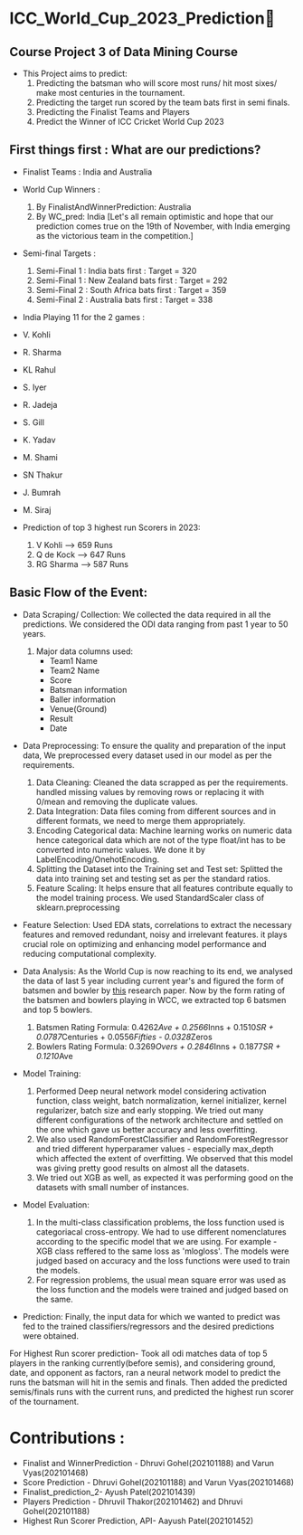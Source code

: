 # ICC_World_Cup_2023_Prediction🏏
## Course Project 3 of Data Mining Course

* This Project aims to predict:
  1. Predicting the batsman who will score most runs/ hit most sixes/ make most centuries in the tournament.
  2. Predicting the target run scored by the team bats first in semi finals.
  3. Predicting the Finalist Teams and Players
  4. Predict the Winner of ICC Cricket World Cup 2023

## First things first : What are our predictions?
* Finalist Teams : India and Australia

* World Cup Winners :
  1. By FinalistAndWinnerPrediction: Australia
  2. By WC_pred: India
  [Let's all remain optimistic and hope that our prediction comes true on the 19th of November, with India emerging as the victorious team in the competition.]

* Semi-final Targets :
  1. Semi-Final 1 : India bats first : Target = 320
  2. Semi-Final 1 : New Zealand bats first : Target = 292
  3. Semi-Final 2 : South Africa bats first : Target = 359
  4. Semi-Final 2 : Australia bats first : Target = 338

* India Playing 11 for the 2 games :
 * V. Kohli
 * R. Sharma
 * KL Rahul
 * S. Iyer
 * R. Jadeja
 * S. Gill
 * K. Yadav
 * M. Shami
 * SN Thakur
 * J. Bumrah
 * M. Siraj

* Prediction of top 3 highest run Scorers in 2023:
  1. V Kohli --> 659 Runs
  2. Q de Kock --> 647 Runs
  3. RG Sharma --> 587 Runs
  

## Basic Flow of the Event:
* Data Scraping/ Collection: We collected the data required in all the predictions. We considered the ODI data ranging from past 1 year to 50 years.
  1. Major data columns used:
     * Team1 Name
     * Team2 Name
     * Score
     * Batsman information
     * Baller information
     * Venue(Ground)
     * Result
     * Date
    
* Data Preprocessing: To ensure the quality and preparation of the input data, We preprocessed every dataset used in our model as per the requirements.
    1. Data Cleaning: Cleaned the data scrapped as per the requirements. handled missing values by removing rows or replacing it with 0/mean and removing the duplicate values.
    2. Data Integration: Data files coming from different sources and in different formats, we need to merge them appropriately.
    3. Encoding Categorical data: Machine learning works on numeric data hence categorical data which are not of the type float/int has to be converted into numeric values. We done it by LabelEncoding/OnehotEncoding.
    4. Splitting the Dataset into the Training set and Test set: Splitted the data into training set and testing set as per the standard ratios.
    5. Feature Scaling: It helps ensure that all features contribute equally to the model training process. We used StandardScaler class of sklearn.preprocessing
   
* Feature Selection: Used EDA stats, correlations to extract the necessary features and removed redundant, noisy and irrelevant features. it plays crucial role on optimizing and enhancing model performance and reducing computational complexity.

* Data Analysis: As the World Cup is now reaching to its end, we analysed the data of last 5 year including current year's and figured the form of batsmen and bowler by [this](https://www.researchgate.net/publication/323611656_Predicting_Players'_Performance_in_One_Day_International_Cricket_Matches_Using_Machine_Learning) research paper. Now by the form rating of the batsmen and bowlers playing in WCC, we extracted top 6 batsmen and top 5 bowlers.

  1. Batsmen Rating Formula: 0.4262*Ave + 0.2566*Inns + 0.1510*SR + 0.0787*Centuries + 0.0556*Fifties - 0.0328*Zeros
  2. Bowlers Rating Formula: 0.3269*Overs + 0.2846*Inns + 0.1877*SR + 0.1210*Ave

* Model Training:
    1. Performed Deep neural network model considering activation function, class weight, batch normalization, kernel initializer, kernel regularizer, batch size and early stopping. We tried out many different configurations of the network architecture and settled on the one which gave us better accuracy and less overfitting.
    2. We also used RandomForestClassifier and RandomForestRegressor and tried different hyperparamer values - especially max_depth which affected the extent of overfitting. We observed that this model was giving pretty good results on almost all the datasets.
    3. We tried out XGB as well, as expected it was performing good on the datasets with small number of instances.

* Model Evaluation:
   1. In the multi-class classification problems, the loss function used is categoriacal cross-entropy. We had to use different nomenclatures according to the specific model that we are using. For example - XGB class reffered to the same loss as 'mlogloss'. The models were judged based on accuracy and the loss functions were used to train the models.
   2. For regression problems, the usual mean square error was used as the loss function and the models were trained and judged based on the same.
  
* Prediction:
    Finally, the input data for which we wanted to predict was fed to the trained classifiers/regressors and the desired predictions were obtained.
     
For Highest Run scorer prediction-
Took all odi matches data of top 5 players in the ranking currently(before semis), and considering ground, date, and opponent as factors, ran a neural network model to predict the runs the batsman will hit in the semis and finals. Then added the predicted semis/finals runs with the current runs, and predicted the highest run scorer of the tournament.

# Contributions :
 * Finalist and WinnerPrediction - Dhruvi Gohel(202101188) and Varun Vyas(202101468)
 * Score Prediction - Dhruvi Gohel(202101188) and Varun Vyas(202101468)
 * Finalist_prediction_2- Ayush Patel(202101439)
 * Players Prediction - Dhruvil Thakor(202101462) and Dhruvi Gohel(202101188)
 * Highest Run Scorer Prediction, API- Aayush Patel(202101452)
